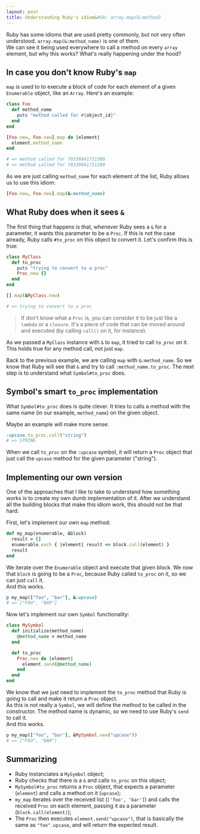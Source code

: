 ```yaml
---
layout: post
title: Understanding Ruby's idiom&#58; array.map(&:method)
---
```


Ruby has some idioms that are used pretty commonly, but not very often understood. `array.map(&:method_name)` is one of them.  
We can see it being used everywhere to call a method on every `array` element, but why this works? What's really happening under the hood?

## In case you don't know Ruby's `map`

`map` is used to to execute a block of code for each element of a given `Enumerable` object, like an `Array`. Here's an example:

```ruby
class Foo
  def method_name
    puts "method called for #{object_id}"
  end
end

[Foo.new, Foo.new].map do |element| 
  element.method_name
end

# => method called for 70339841711300
# => method called for 70339841711280
```

As we are just calling `method_name` for each element of the list, Ruby allows us to use this idiom:

```ruby
[Foo.new, Foo.new].map(&:method_name)
```

## What Ruby does when it sees `&`

The first thing that happens is that, whenever Ruby sees a `&` for a parameter, it wants this parameter to be a `Proc`. If this is not the case already, Ruby calls `#to_proc` on this
object to convert it. Let's confirm this is true:

```ruby
class MyClass
  def to_proc
    puts "trying to convert to a proc"
    Proc.new {}
  end
end

[].map(&MyClass.new)

# => trying to convert to a proc
```

> If don't know what a `Proc` is, you can consider it to be just like a `lambda` or a `closure`.
> It's a piece of code that can be moved around and executed (by calling `call()` on it, for instance).

As we passed a `MyClass` instance with `&` to `map`, it tried to call `to_proc` on it. This holds true for any method call, not just `map`.

Back to the previous example, we are calling `map` with `&:method_name`. So we know that Ruby will see that `&` and try to call `:method_name.to_proc`. The next step
is to understand what `Symbol#to_proc` does.

## Symbol's smart `to_proc` implementation

What `Symbol#to_proc` does is quite clever. It tries to calls a method with the same name (in our example, `method_name`) on the given object.  

Maybe an example will make more sense:

```ruby
:upcase.to_proc.call("string")
# => STRING
```

When we call `to_proc` on the `:upcase` symbol, it will return a `Proc` object that just call the `upcase` method for the given parameter ("string").

## Implementing our own version

One of the approaches that I like to take to understand how something works is to create my own dumb implementation of it. After we understand all the building blocks
that make this idiom work, this should not be that hard.

First, let's implement our own `map` method:

```ruby
def my_map(enumerable, &block)
  result = []
  enumerable.each { |element| result << block.call(element) }
  result
end
```

We iterate over the `Enumerable` object and execute that given block. We now that `block` is going to be a `Proc`, because Ruby called `to_proc` on it, so we can just `call` it.  
And this works.

```ruby
p my_map(["foo", "bar"], &:upcase)
# => ["FOO", "BAR"]
```

Now let's implement our own `Symbol` functionality:

```ruby
class MySymbol
  def initialize(method_name)
    @method_name = method_name
  end

  def to_proc
    Proc.new do |element|
      element.send(@method_name)
    end
  end
end
```

We know that we just need to implement the `to_proc` method that Ruby is going to call and make it return a `Proc` object.  
As this is not really a `Symbol`, we will define the method to be called in the constructor. The method name is dynamic, so we
need to use Ruby's `send` to call it.  
And this works.

```ruby
p my_map(["foo", "bar"], &MySymbol.new("upcase"))
# => ["FOO", "BAR"]
```

## Summarizing

* Ruby instanciates a `MySymbol` object;
* Ruby checks that there is a `&` and calls `to_proc` on this object;
* `MySymbol#to_proc` returns a `Proc` object, that expects a parameter (`element`) and calls a method on it (`upcase`);
* `my_map` iterates over the received list (`['foo', 'bar']`) and calls the received `Proc` on each element, passing it as a parameter (`block.call(element)`);
* The `Proc` then executes `element.send("upcase")`, that is basically the same as `"foo".upcase`, and will return the expected result.
